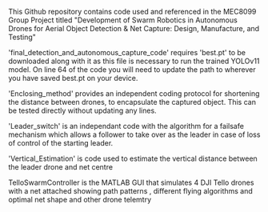 This Github repository contains code used and referenced in the MEC8099 Group Project titled 
"Development of Swarm Robotics in Autonomous Drones for Aerial Object Detection & Net Capture: Design, Manufacture, and Testing"

'final_detection_and_autonomous_capture_code' requires 'best.pt' to be downloaded along with it as this file is necessary to run the trained YOLOv11 model. 
On line 64 of the code you will need to update the path to wherever you have saved best.pt on your device.

'Enclosing_method' provides an independent coding protocol for shortening the distance between drones, to encapsulate the captured object. This can be tested directly without updating any lines.

'Leader_switch' is an independant code with the algorithm for a failsafe mechanism which allows a follower to take over as the leader in case of loss of control of the starting leader. 

'Vertical_Estimation' is code used to estimate the vertical distance between the leader drone and net centre 

TelloSwarmController is the MATLAB GUI that simulates 4 DJI Tello drones with a net attached showing path patterns , different flying algorithms and optimal net shape and other drone telemtry

